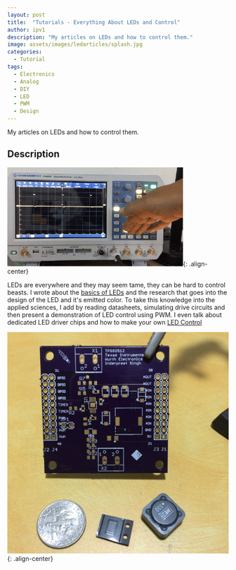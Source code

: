 ```yaml
---
layout: post
title:  "Tutorials - Everything About LEDs and Control"
author: ipv1
description: "My articles on LEDs and how to control them."
image: assets/images/ledarticles/splash.jpg
categories:
  - Tutorial
tags:
  - Electronics
  - Analog
  - DIY
  - LED
  - PWM
  - Design
---
```


My articles on LEDs and how to control them.

## Description

![alt text](/assets/images/ledarticles/pwm.gif){: .align-center}

LEDs are everywhere and they may seem tame, they can be hard to control beasts. I wrote about the [basics of LEDs](https://hackaday.com/2017/08/08/know-thy-led/) and the research that goes into the design of the LED and it's emitted color. To take this knowledge into the applied sciences, I add by reading datasheets, simulating drive circuits and then present a demonstration of LED control using PWM. I even talk about dedicated LED driver chips and how to make your own [LED Control](https://hackaday.com/2017/08/29/control-thy-led/)

![alt text](/assets/images/ledarticles/pcb.jpg){: .align-center}

